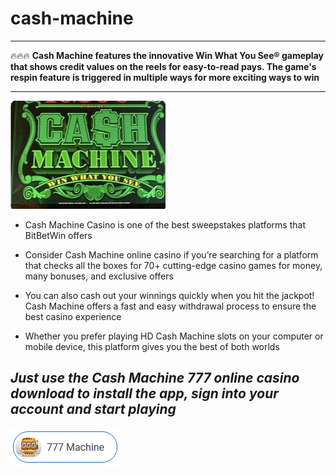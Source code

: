 # cash-machine

___

🔥🔥🔥 **Cash Machine features the innovative Win What You See® gameplay that shows credit values on the reels for easy-to-read pays. The game's respin feature is triggered in multiple ways for more exciting ways to win**

___

<img src="https://github.com/RobertJictor/cash-machine/blob/main/cm.png"/>

+  Cash Machine Casino is one of the best sweepstakes platforms that BitBetWin offers

+  Consider Cash Machine online casino if you’re searching for a platform that checks all the boxes for 70+ cutting-edge casino games for money, many bonuses, and exclusive offers

+  You can also cash out your winnings quickly when you hit the jackpot! Cash Machine offers a fast and easy withdrawal process to ensure the best casino experience

+  Whether you prefer playing HD Cash Machine slots on your computer or mobile device, this platform gives you the best of both worlds

## ***Just use the Cash Machine 777 online casino download to install the app, sign into your account and start playing***

<img src="https://github.com/RobertJictor/cash-machine/blob/main/dl.png"/>
